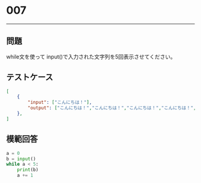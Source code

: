# 007

---
## 問題

while文を使って input()で入力された文字列を5回表示させてください。

## テストケース

```json
[
	{
		"input": ["こんにちは！"],
		"output": ["こんにちは！","こんにちは！","こんにちは！","こんにちは！","こんにちは！"]
  	},
]
```

## 模範回答
```python
a = 0
b = input()
while a < 5:
	print(b)
	a += 1
```